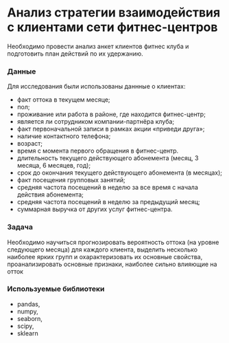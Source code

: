 # Анализ стратегии взаимодействия с клиентами сети фитнес-центров 
Необходимо провести анализ анкет клиентов фитнес клуба и подготовить план действий по их удержанию.

### Данные
Для исследования были использованы даннные о клиентах:
* факт оттока в текущем месяце;
* пол;
* проживание или работа в районе, где находится фитнес-центр;
* является ли сотрудником компании-партнёра клуба;
* факт первоначальной записи в рамках акции «приведи друга»;
* наличие контактного телефона;
* возраст;
* время с момента первого обращения в фитнес-центр.
* длительность текущего действующего абонемента (месяц, 3 месяца, 6 месяцев, год);
* срок до окончания текущего действующего абонемента (в месяцах);
* факт посещения групповых занятий;
* средняя частота посещений в неделю за все время с начала действия абонемента;
* средняя частота посещений в неделю за предыдущий месяц;
* суммарная выручка от других услуг фитнес-центра.

### Задача

Необходимо научиться прогнозировать вероятность оттока (на уровне следующего месяца) для каждого клиента, выделить несколько наиболее ярких групп и охарактеризовать их основные свойства, проанализировать основные признаки, наиболее сильно влияющие на отток

### Используемые библиотеки
* pandas,
* numpy,
* seaborn,
* scipy,
* sklearn
